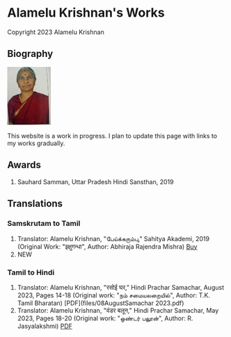 # Alamelu Krishnan's Works

Copyright 2023 Alamelu Krishnan

## Biography

<img src="images/alamelu-krishnan-photo.jpg" width="100">

This website is a work in progress. I plan to update this page with links to my works gradually.

## Awards

  1. Sauhard Samman, Uttar Pradesh Hindi Sansthan, 2019

## Translations
### Samskrutam to Tamil

 1. Translator: Alamelu Krishnan, "பேய்க்கரும்பு," Sahitya Akademi, 2019 (Original Work: "इक्षुगन्धा", Author: Abhiraja Rajendra Mishra) [Buy](https://www.exoticindiaart.com/book/details/peikkarumbu-in-tamil-short-stories-mzh526/)
 1. NEW

### Tamil to Hindi

  1. Translator: Alamelu Krishnan, "रसोई घर," Hindi Prachar Samachar, August 2023, Pages 14-18 (Original work: "நம் சமையலறையில்", Author: T.K. Tamil Bharatan) [PDF](files/08AugustSamachar 2023.pdf)
  1. Translator: Alamelu Krishnan, "वंडर बलून," Hindi Prachar Samachar, May 2023, Pages 18-20 (Original work: "ஒண்டர் பலூன்", Author: R. Jasyalakshmi) [PDF](files/05May2023Samachar.pdf)
     

